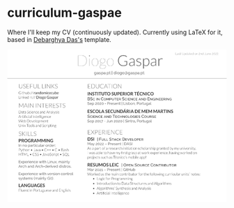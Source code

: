 # curriculum-gaspae

Where I'll keep my CV (continuously updated). Currently using LaTeX for it, based in [Debarghya Das's](https://github.com/deedydas/Deedy-Resume) template.

![Sample Image](./sample-image.png)
